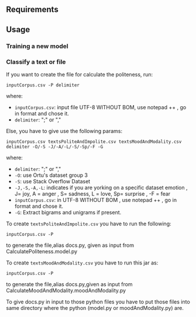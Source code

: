 ## Requirements


## Usage

### Training a new model


### Classify a text or file

If you want to create the file for calculate the politeness, run:
```
inputCorpus.csv -P delimiter
```
where:
* `inputCorpus.csv`: input file UTF-8 WITHOUT BOM, use notepad ++ , go in format and chose it.
* `delimiter`: ";" or ","

Else, you have to give use the following params:
```
inputCorpus.csv textsPoliteAndImpolite.csv textsMoodAndModality.csv delimiter -O/-S -J/-A/-L/-S/-Sp/-F -G
```
where:
* `delimiter`: ";" or ","
* `-O`: use Ortu's dataset group 3
* `-S`: use Stack Overflow Dataset
* `-J,-S,-A,-L`: indicates if you are yorking on a specific dataset emotion , J= joy, A = anger , S= sadness, L = love, Sp= surprise , -F = fear
* `inputCorpus.csv`: in UTF-8 WITHOUT BOM , use notepad ++ , go in format and chose it.
* `-G`: Extract bigrams and unigrams if present.

To create `textsPoliteAndImpolite.csv` you have to run the following:
```
inputCorpus.csv -P
```
to generate the file,alias docs.py, given as input from CalculatePoliteness.model.py

To create `textsMoodAndModality.csv` you have to run this jar as:
```
inputCorpus.csv -P
```
to generate the file,alias docs.py,given as input from CalculateMoodAndModality.moodAndModality.py

To give docs.py in input to those python files you have to put those files into same directory where the python (model.py or moodAndModality.py) are.



